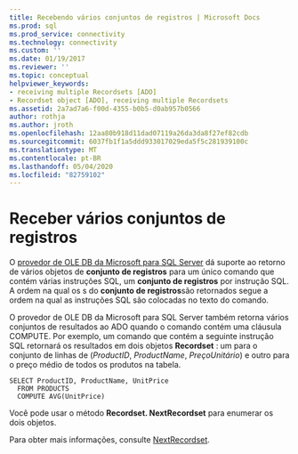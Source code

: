 ```yaml
---
title: Recebendo vários conjuntos de registros | Microsoft Docs
ms.prod: sql
ms.prod_service: connectivity
ms.technology: connectivity
ms.custom: ''
ms.date: 01/19/2017
ms.reviewer: ''
ms.topic: conceptual
helpviewer_keywords:
- receiving multiple Recordsets [ADO]
- Recordset object [ADO], receiving multiple Recordsets
ms.assetid: 2a7ad7a6-f00d-4355-b0b5-d0ab957b0566
author: rothja
ms.author: jroth
ms.openlocfilehash: 12aa80b918d11dad07119a26da3da8f27ef82cdb
ms.sourcegitcommit: 6037fb1f1a5ddd933017029eda5f5c281939100c
ms.translationtype: MT
ms.contentlocale: pt-BR
ms.lasthandoff: 05/04/2020
ms.locfileid: "82759102"
---
```

# <a name="receiving-multiple-recordsets"></a>Receber vários conjuntos de registros
O [provedor de OLE DB da Microsoft para SQL Server](../../../ado/guide/appendixes/microsoft-ole-db-provider-for-sql-server.md) dá suporte ao retorno de vários objetos de **conjunto de registros** para um único comando que contém várias instruções SQL, um **conjunto de registros** por instrução SQL. A ordem na qual os s do **conjunto de registros**são retornados segue a ordem na qual as instruções SQL são colocadas no texto do comando.  
  
 O provedor de OLE DB da Microsoft para SQL Server também retorna vários conjuntos de resultados ao ADO quando o comando contém uma cláusula COMPUTE. Por exemplo, um comando que contém a seguinte instrução SQL retornará os resultados em dois objetos **Recordset** : um para o conjunto de linhas de (*ProductID*, *ProductName*, *PreçoUnitário*) e outro para o preço médio de todos os produtos na tabela.  
  
```  
SELECT ProductID, ProductName, UnitPrice   
  FROM PRODUCTS   
  COMPUTE AVG(UnitPrice)  
```  
  
 Você pode usar o método **Recordset. NextRecordset** para enumerar os dois objetos.  
  
 Para obter mais informações, consulte [NextRecordset](../../../ado/reference/ado-api/nextrecordset-method-ado.md).
